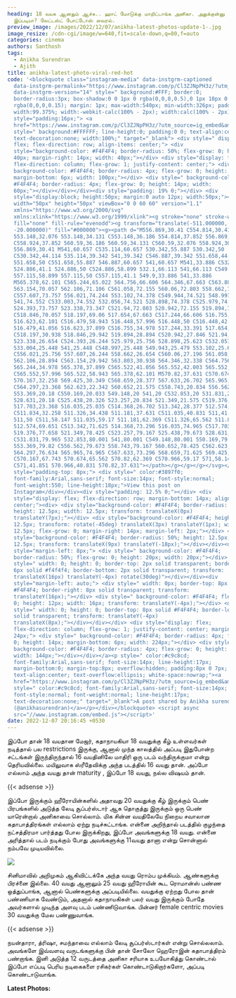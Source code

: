 ```yaml
---
heading: 18 வயசு ஆனதும் ஆச்சு.. ஹாட் மோடுக்கு மாறிட்டாங்க அனிகா. அதுக்குன்னு
  இப்படியா? லேட்டஸ்ட் போட்டோஸ் வைரல்.
preview_image: /images/2022/12/07/anikha-latest-photos-update-1-.jpg
image_resize: /cdn-cgi/image/w=640,fit=scale-down,q=80,f=auto
categories: cinema
authors: Santhosh
tags:
  - Anikha Surendran
  - Ajith
title: anikha-latest-photo-viral-red-hot
code: '<blockquote class="instagram-media" data-instgrm-captioned
  data-instgrm-permalink="https://www.instagram.com/p/Cl3ZJNpPH3z/?utm_source=ig_embed&amp;utm_campaign=loading"
  data-instgrm-version="14" style=" background:#FFF; border:0;
  border-radius:3px; box-shadow:0 0 1px 0 rgba(0,0,0,0.5),0 1px 10px 0
  rgba(0,0,0,0.15); margin: 1px; max-width:540px; min-width:326px; padding:0;
  width:99.375%; width:-webkit-calc(100% - 2px); width:calc(100% - 2px);"><div
  style="padding:16px;"> <a
  href="https://www.instagram.com/p/Cl3ZJNpPH3z/?utm_source=ig_embed&amp;utm_campaign=loading"
  style=" background:#FFFFFF; line-height:0; padding:0 0; text-align:center;
  text-decoration:none; width:100%;" target="_blank"> <div style=" display:
  flex; flex-direction: row; align-items: center;"> <div
  style="background-color: #F4F4F4; border-radius: 50%; flex-grow: 0; height:
  40px; margin-right: 14px; width: 40px;"></div> <div style="display: flex;
  flex-direction: column; flex-grow: 1; justify-content: center;"> <div style="
  background-color: #F4F4F4; border-radius: 4px; flex-grow: 0; height: 14px;
  margin-bottom: 6px; width: 100px;"></div> <div style=" background-color:
  #F4F4F4; border-radius: 4px; flex-grow: 0; height: 14px; width:
  60px;"></div></div></div><div style="padding: 19% 0;"></div> <div
  style="display:block; height:50px; margin:0 auto 12px; width:50px;"><svg
  width="50px" height="50px" viewBox="0 0 60 60" version="1.1"
  xmlns="https://www.w3.org/2000/svg"
  xmlns:xlink="https://www.w3.org/1999/xlink"><g stroke="none" stroke-width="1"
  fill="none" fill-rule="evenodd"><g transform="translate(-511.000000,
  -20.000000)" fill="#000000"><g><path d="M556.869,30.41 C554.814,30.41
  553.148,32.076 553.148,34.131 C553.148,36.186 554.814,37.852 556.869,37.852
  C558.924,37.852 560.59,36.186 560.59,34.131 C560.59,32.076 558.924,30.41
  556.869,30.41 M541,60.657 C535.114,60.657 530.342,55.887 530.342,50
  C530.342,44.114 535.114,39.342 541,39.342 C546.887,39.342 551.658,44.114
  551.658,50 C551.658,55.887 546.887,60.657 541,60.657 M541,33.886 C532.1,33.886
  524.886,41.1 524.886,50 C524.886,58.899 532.1,66.113 541,66.113 C549.9,66.113
  557.115,58.899 557.115,50 C557.115,41.1 549.9,33.886 541,33.886
  M565.378,62.101 C565.244,65.022 564.756,66.606 564.346,67.663 C563.803,69.06
  563.154,70.057 562.106,71.106 C561.058,72.155 560.06,72.803 558.662,73.347
  C557.607,73.757 556.021,74.244 553.102,74.378 C549.944,74.521 548.997,74.552
  541,74.552 C533.003,74.552 532.056,74.521 528.898,74.378 C525.979,74.244
  524.393,73.757 523.338,73.347 C521.94,72.803 520.942,72.155 519.894,71.106
  C518.846,70.057 518.197,69.06 517.654,67.663 C517.244,66.606 516.755,65.022
  516.623,62.101 C516.479,58.943 516.448,57.996 516.448,50 C516.448,42.003
  516.479,41.056 516.623,37.899 C516.755,34.978 517.244,33.391 517.654,32.338
  C518.197,30.938 518.846,29.942 519.894,28.894 C520.942,27.846 521.94,27.196
  523.338,26.654 C524.393,26.244 525.979,25.756 528.898,25.623 C532.057,25.479
  533.004,25.448 541,25.448 C548.997,25.448 549.943,25.479 553.102,25.623
  C556.021,25.756 557.607,26.244 558.662,26.654 C560.06,27.196 561.058,27.846
  562.106,28.894 C563.154,29.942 563.803,30.938 564.346,32.338 C564.756,33.391
  565.244,34.978 565.378,37.899 C565.522,41.056 565.552,42.003 565.552,50
  C565.552,57.996 565.522,58.943 565.378,62.101 M570.82,37.631 C570.674,34.438
  570.167,32.258 569.425,30.349 C568.659,28.377 567.633,26.702 565.965,25.035
  C564.297,23.368 562.623,22.342 560.652,21.575 C558.743,20.834 556.562,20.326
  553.369,20.18 C550.169,20.033 549.148,20 541,20 C532.853,20 531.831,20.033
  528.631,20.18 C525.438,20.326 523.257,20.834 521.349,21.575 C519.376,22.342
  517.703,23.368 516.035,25.035 C514.368,26.702 513.342,28.377 512.574,30.349
  C511.834,32.258 511.326,34.438 511.181,37.631 C511.035,40.831 511,41.851
  511,50 C511,58.147 511.035,59.17 511.181,62.369 C511.326,65.562 511.834,67.743
  512.574,69.651 C513.342,71.625 514.368,73.296 516.035,74.965 C517.703,76.634
  519.376,77.658 521.349,78.425 C523.257,79.167 525.438,79.673 528.631,79.82
  C531.831,79.965 532.853,80.001 541,80.001 C549.148,80.001 550.169,79.965
  553.369,79.82 C556.562,79.673 558.743,79.167 560.652,78.425 C562.623,77.658
  564.297,76.634 565.965,74.965 C567.633,73.296 568.659,71.625 569.425,69.651
  C570.167,67.743 570.674,65.562 570.82,62.369 C570.966,59.17 571,58.147 571,50
  C571,41.851 570.966,40.831 570.82,37.631"></path></g></g></g></svg></div><div
  style="padding-top: 8px;"> <div style=" color:#3897f0;
  font-family:Arial,sans-serif; font-size:14px; font-style:normal;
  font-weight:550; line-height:18px;">View this post on
  Instagram</div></div><div style="padding: 12.5% 0;"></div> <div
  style="display: flex; flex-direction: row; margin-bottom: 14px; align-items:
  center;"><div> <div style="background-color: #F4F4F4; border-radius: 50%;
  height: 12.5px; width: 12.5px; transform: translateX(0px)
  translateY(7px);"></div> <div style="background-color: #F4F4F4; height:
  12.5px; transform: rotate(-45deg) translateX(3px) translateY(1px); width:
  12.5px; flex-grow: 0; margin-right: 14px; margin-left: 2px;"></div> <div
  style="background-color: #F4F4F4; border-radius: 50%; height: 12.5px; width:
  12.5px; transform: translateX(9px) translateY(-18px);"></div></div><div
  style="margin-left: 8px;"> <div style=" background-color: #F4F4F4;
  border-radius: 50%; flex-grow: 0; height: 20px; width: 20px;"></div> <div
  style=" width: 0; height: 0; border-top: 2px solid transparent; border-left:
  6px solid #f4f4f4; border-bottom: 2px solid transparent; transform:
  translateX(16px) translateY(-4px) rotate(30deg)"></div></div><div
  style="margin-left: auto;"> <div style=" width: 0px; border-top: 8px solid
  #F4F4F4; border-right: 8px solid transparent; transform:
  translateY(16px);"></div> <div style=" background-color: #F4F4F4; flex-grow:
  0; height: 12px; width: 16px; transform: translateY(-4px);"></div> <div
  style=" width: 0; height: 0; border-top: 8px solid #F4F4F4; border-left: 8px
  solid transparent; transform: translateY(-4px)
  translateX(8px);"></div></div></div> <div style="display: flex;
  flex-direction: column; flex-grow: 1; justify-content: center; margin-bottom:
  24px;"> <div style=" background-color: #F4F4F4; border-radius: 4px; flex-grow:
  0; height: 14px; margin-bottom: 6px; width: 224px;"></div> <div style="
  background-color: #F4F4F4; border-radius: 4px; flex-grow: 0; height: 14px;
  width: 144px;"></div></div></a><p style=" color:#c9c8cd;
  font-family:Arial,sans-serif; font-size:14px; line-height:17px;
  margin-bottom:0; margin-top:8px; overflow:hidden; padding:8px 0 7px;
  text-align:center; text-overflow:ellipsis; white-space:nowrap;"><a
  href="https://www.instagram.com/p/Cl3ZJNpPH3z/?utm_source=ig_embed&amp;utm_campaign=loading"
  style=" color:#c9c8cd; font-family:Arial,sans-serif; font-size:14px;
  font-style:normal; font-weight:normal; line-height:17px;
  text-decoration:none;" target="_blank">A post shared by Anikha surendran
  (@anikhasurendran)</a></p></div></blockquote> <script async
  src="//www.instagram.com/embed.js"></script>'
date: 2022-12-07 20:16:45 +0530
---
```

இப்போ தான் 18 வயதான மேஜர், கதாநாயகியா 18 வயதுக்கு கீழ் உள்ளவர்கள் நடித்தால் பல restrictions இருக்கு, ஆனால் முந்த காலத்தில் அப்படி இதுபோன்ற சட்டங்கள் இருந்திருந்தால் 16 வயதினிலே மாதிரி ஒரு படம் வந்திருக்குமா என்று தெரியவில்லை. மயிலுவாக ஸ்ரீதேவிக்கு அந்த படத்தில் 16 வயது தான். அப்போ எல்லாம் அந்த வயது தான் maturity , இப்போ 18 வயது, நல்ல விஷயம் தான்.

{{< adsense >}}

இப்போ இருக்கும் ஹீரோயின்களில் அதாவது 20 வயதுக்கு கீழ் இருக்கும் பெண் பிரபங்களில் அடுத்த லேடி சூப்பர்ஸ்டார் ஆக தொகுத்து இருக்கும் ஒரு பெண் யாரென்றால் அனிகாவை சொல்லாம். மிக சின்ன வயதிலேயே நிறைய சவாலான கதாபாத்திரங்கள் எல்லாம் ஏற்று நடிச்சுட்டாங்க. என்னை அறிந்தால் படத்தில் குழந்தை நட்சத்திரமா பார்த்தது போல இருக்கிறது, இப்போ அவங்களுக்கு 18 வயது. என்னை அரித்தால் படம் நடிக்கும் போது அவங்களுக்கு 11வயது தானா என்று சொன்னால் நம்பவே முடியவில்லை.

![](/images/2022/12/07/anikha-latest-photos-update-2-.jpg)

சினிமாவில் அறிமுகம் ஆகிவிட்டக்கே அந்த வயது ரொம்ப முக்கியம். ஆண்களுக்கு பிரச்னை இல்லை. 40 வயது ஆனாலும் 25 வயது ஹீரோயின் கூட ரொமான்ஸ் பண்ண ஒத்துப்பாங்க, ஆனால் பெண்களுக்கு அப்படியில்லை. வயதுக்கு ஏற்றது போல தான் பண்ணியாக வேண்டும், அதனால் கதாநாயகிகள் பலர் வயது இருக்கும் போதே அவர்களால் முடிந்த அளவு படம் பண்ணிடுவாங்க. பின்னர் female centric movies 30 வயதுக்கு மேல பண்ணுவாங்க.

{{< adsense >}}

நயன்தாரா, த்ரிஷா, சமந்தாவை எல்லாம் லேடி சூப்பர்ஸ்டார்கள் என்று சொல்லலாம். அவங்களே இவ்வளவு  வருடங்களுக்கு பின் தான் சோலோ ஹெரோஇன் கதாபாத்திரம் பண்றாங்க. இனி அடுத்த 12 வருடத்தை அனிகா சரியாக உபயோகித்து கொண்டால் இப்போ எப்படி பெரிய நடிகைகளை ரசிகர்கள் கொண்டாடுகிறார்களோ, அப்படி கொண்டாடுவாங்க. 

**L﻿atest Photos:**